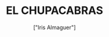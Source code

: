 ---
title: 'EL CHUPACABRAS'
description: 'El término de chupacabras hace referencia a un críptido legendario, que se describe como un ser que ataca a animales de diferentes especies en zonas ganaderas o rurales chupándole la sangre. Este mito duró alrededor de 30 años.'
pubDate: '2024-04-07T13:21:49.613Z'
heroImage: '/chupacabras.jpg'
categories: ['leyendas', 'terror', 'mito']
tags: ['monstruos', 'rasguños', 'sangre', 'Peliculas', 'animal']
author: '["Iris Almaguer"]'
---